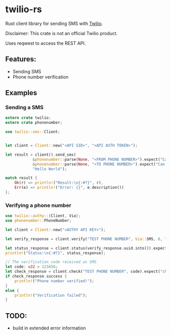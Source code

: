 # twilio-rs

Rust client library for sending SMS with [Twilio](https://www.twilio.com).

Disclaimer: This crate is not an official Twilio product.

Uses reqwest to access the REST API.

## Features:

 * Sending SMS
 * Phone number verification

## Examples

### Sending a SMS

```rust
extern crate twilio;
extern crate phonenumber;

use twilio::sms::Client;


let client = Client::new("<API SID>", "<API AUTH TOKEN>");

let result = client().send_sms(
            &phonenumber::parse(None, "<FROM PHONE NUMBER>").expect("Can't parse phone number: from"),
            &phonenumber::parse(None, "<TO PHONE NUMBER>").expect("Can't parse phone number: to"),
            "Hello World");

match result {
	Ok(r) => println!("Result:\n{:#?}", r),
	Err(e) => println!("Error: {}", e.description())
};
```

### Verifying a phone number

```rust
use twilio::authy::{Client, Via};
use phonenumber::PhoneNumber;

let client = Client::new("<AUTHY API KEY>");

let verify_response = client.verify("TEST PHONE NUMBER", Via::SMS, 6, "en").expect("verify failed");

let status_response = client.status(verify_response.uuid.into()).expect("status failed");
println!("Status:\n{:#?}", status_response);

// The verification code received as SMS
let code: u32 = 123456;
let check_response = client.check("TEST PHONE NUMBER", code).expect("check failed");
if check_response.success {
	println!("Phone number verified!");
}
else {
	println!("Verification failed");
}
```

## TODO:

 * build in extended error information

